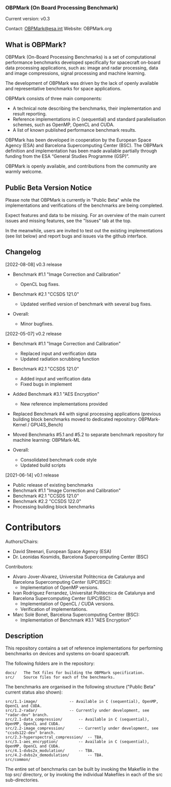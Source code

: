 ### OBPMark (On Board Processing Benchmark)
Current version: v0.3

Contact: OBPMark@esa.int
Website: OBPMark.org

## What is OBPMark?
OBPMark (On-Board Processing Benchmarks) is a set of computational performance benchmarks developed specifically for spacecraft on-board data processing applications, such as: image and radar processing, data and image compressions, signal processing and machine learning.

The development of OBPMark was driven by the lack of openly available and representative benchmarks for space applications.

OBPMark consists of three main components:

- A technical note describing the benchmarks, their implementation and result reporting.
- Reference implementations in C (sequential) and standard parallelisation schemes, such as OpenMP, OpenCL and CUDA.
- A list of known published performance benchmark results.

OBPMark has been developed in cooperation by the European Space Agency (ESA) and Barcelona Supercomputing Center (BSC).
The OBPMark definition and implementation has been made available partially through funding from the ESA “General Studies Programme (GSP)”.

OBPMark is openly available, and contributions from the community are warmly welcome.

## Public Beta Version Notice
Please note that OBPMark is currently in "Public Beta" while the implementations and verifications of the benchmarks are being completed.

Expect features and data to be missing. For an overview of the main current issues and missing features, see the "Issues" tab at the top. 

In the meanwhile, users are invited to test out the existing implementations (see list below) and report bugs and issues via the github interface.

## Changelog
[2022-08-08] v0.3 release
- Benchmark #1.1 "Image Correction and Calibration"
	- OpenCL bug fixes.
	
- Benchmark #2.1 "CCSDS 121.0"
	- Updated verified version of benchmark with several bug fixes.
	
- Overall: 
	- Minor bugfixes.

[2022-05-07] v0.2 release
- Benchmark #1.1 "Image Correction and Calibration"
	- Replaced input and verification data
	- Updated radiation scrubbing function 
	
- Benchmark #2.1 "CCSDS 121.0"
	- Added input and verification data
	- Fixed bugs in implement 
	
- Added Benchmark #3.1 "AES Encryption" 
	- New reference implementations provided
	 
- Replaced Benchmark #4 with signal processing applications (previous building block benchmarks moved to dedicated repository: OBPMark-Kernel / GPU4S_Bench)
- Moved Benchmarks #5.1 and #5.2 to separate benchmark repository for machine learning: OBPMark-ML
- Overall: 
	- Consolidated benchmark code style 
	- Updated build scripts

[2021-06-14] v0.1 release
- Public release of existing benchmarks
- Benchmark #1.1 "Image Correction and Calibration"
- Benchmark #2.1 "CCSDS 121.0"
- Benchmark #2.2 "CCSDS 122.0" 
- Processing building block benchmarks
 
# Contributors 
Authors/Chairs:  
- David Steenari, European Space Agency (ESA)  
- Dr. Leonidas Kosmidis, Barcelona Supercomputing Center (BSC)  
  
Contributors:  
- Alvaro Jover-Alvarez, Universitat Politècnica de Catalunya and Barcelona Supercomputing Center (UPC/BSC):
	- Implementation of OpenMP versions. 
- Ivan Rodriguez Ferrandez, Universitat Politècnica de Catalunya and Barcelona Supercomputing Center (UPC/BSC):
	- Implementation of OpenCL / CUDA versions.
	- Verification of implementations.  
- Marc Solé Bonet, Barcelona Supercomputing Centrer (BSC):
	- Implementation of Benchmark #3.1 "AES Encryption"

## Description
This repository contains a set of reference implementations for performing benchmarks on devices and systems on-board spacecraft. 

The following folders are in the repository: 

	docs/	The TeX files for building the OBPMark specification. 
	src/	Source files for each of the benchmarks. 

The benchmarks are organised in the following structure ("Public Beta" current status also shown): 

	src/1.1-image/				-- Available in C (sequential), OpenMP, OpenCL and CUDA.
	src/1.2-radar/				-- Currently under development, see "radar-dev" branch.
	src/2.1-data_compression/		-- Available in C (sequential), OpenMP, OpenCL and CUDA.
	src/2.2-image_compression/		-- Currently under development, see "ccsds122-dev" branch.
	src/2.3-hyperspectral_compression/	-- TBA.
	src/3.1-aes_encryption/			-- Available in C (sequential), OpenMP, OpenCL and CUDA.
	src/4.1-dvbs2x_modulation/		-- TBA.
	src/4.2-dvbs2x_demodulation/		-- TBA.
	src/common/

The entire set of benchmarks can be built by invoking the Makefile in the top src/ directory, or by invoking the individual Makefiles in each of the src sub-directories. 


